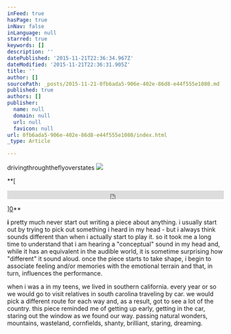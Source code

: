 ```yaml
---
inFeed: true
hasPage: true
inNav: false
inLanguage: null
starred: true
keywords: []
description: ''
datePublished: '2015-11-21T22:36:34.967Z'
dateModified: '2015-11-21T22:36:31.905Z'
title: ''
author: []
sourcePath: _posts/2015-11-21-0fb6ada5-906e-402e-86d8-e44f555e1080.md
published: true
authors: []
publisher:
  name: null
  domain: null
  url: null
  favicon: null
url: 0fb6ada5-906e-402e-86d8-e44f555e1080/index.html
_type: Article

---
```

drivingthroughtheflyoverstates
![](https://the-grid-user-content.s3-us-west-2.amazonaws.com/ad09ffe7-d85c-49bd-bb41-59f1d4c9db8c.JPG)

**[

<iframe width=" 100%" height="20" scrolling="no" frameborder="no" src="https://w.soundcloud.com/player/?url=https%3A//api.soundcloud.com/tracks/124869902&amp;color=ff5500&amp;inverse=false&amp;auto_play=false&amp;show_user=true" style="">drivingthroughtheflyoverstates</iframe>

][0]**

**i** pretty much never start out writing a piece about anything. i usually start out by trying to pick out something i heard in my head - but i always think sounds different than when i actually start to play it. so it took me a long time to understand that i am hearing a "conceptual" sound in my head and, while it has an equivalent in the audible world, it is sometime surprising how "different" it sound aloud. once the piece starts to take shape, i begin to associate feeling and/or memories with the emotional terrain and that, in turn, influences the performance.

when i was a in my teens, we lived in southern california. every year or so we would go to visit relatives in south carolina traveling by car. we would pick a different route for each way and, as a result, got to see a lot of the country. this piece reminded me of getting up early, getting in the car, staring out the window as we found our way. passing natural wonders, mountains, wasteland, cornfields, shanty, brilliant, staring, dreaming.

[0]: href